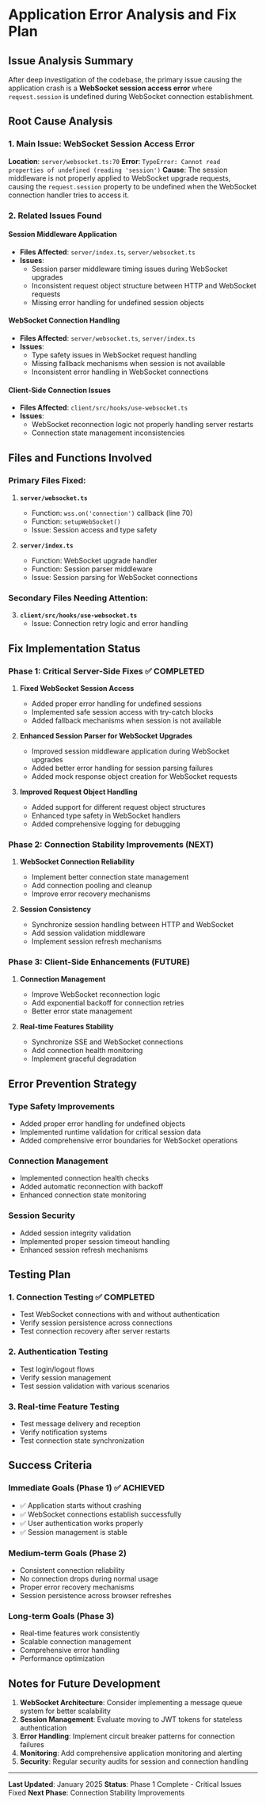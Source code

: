 
# Application Error Analysis and Fix Plan

## Issue Analysis Summary

After deep investigation of the codebase, the primary issue causing the application crash is a **WebSocket session access error** where `request.session` is undefined during WebSocket connection establishment.

## Root Cause Analysis

### 1. Main Issue: WebSocket Session Access Error
**Location**: `server/websocket.ts:70`
**Error**: `TypeError: Cannot read properties of undefined (reading 'session')`
**Cause**: The session middleware is not properly applied to WebSocket upgrade requests, causing the `request.session` property to be undefined when the WebSocket connection handler tries to access it.

### 2. Related Issues Found

#### Session Middleware Application
- **Files Affected**: `server/index.ts`, `server/websocket.ts`
- **Issues**: 
  - Session parser middleware timing issues during WebSocket upgrades
  - Inconsistent request object structure between HTTP and WebSocket requests
  - Missing error handling for undefined session objects

#### WebSocket Connection Handling
- **Files Affected**: `server/websocket.ts`, `server/index.ts`
- **Issues**:
  - Type safety issues in WebSocket request handling
  - Missing fallback mechanisms when session is not available
  - Inconsistent error handling in WebSocket connections

#### Client-Side Connection Issues
- **Files Affected**: `client/src/hooks/use-websocket.ts`
- **Issues**:
  - WebSocket reconnection logic not properly handling server restarts
  - Connection state management inconsistencies

## Files and Functions Involved

### Primary Files Fixed:
1. **`server/websocket.ts`**
   - Function: `wss.on('connection')` callback (line 70)
   - Function: `setupWebSocket()`
   - Issue: Session access and type safety

2. **`server/index.ts`**
   - Function: WebSocket upgrade handler
   - Function: Session parser middleware
   - Issue: Session parsing for WebSocket connections

### Secondary Files Needing Attention:
3. **`client/src/hooks/use-websocket.ts`**
   - Issue: Connection retry logic and error handling

## Fix Implementation Status

### Phase 1: Critical Server-Side Fixes ✅ COMPLETED
1. **Fixed WebSocket Session Access**
   - Added proper error handling for undefined sessions
   - Implemented safe session access with try-catch blocks
   - Added fallback mechanisms when session is not available

2. **Enhanced Session Parser for WebSocket Upgrades**
   - Improved session middleware application during WebSocket upgrades
   - Added better error handling for session parsing failures
   - Added mock response object creation for WebSocket requests

3. **Improved Request Object Handling**
   - Added support for different request object structures
   - Enhanced type safety in WebSocket handlers
   - Added comprehensive logging for debugging

### Phase 2: Connection Stability Improvements (NEXT)
1. **WebSocket Connection Reliability**
   - Implement better connection state management
   - Add connection pooling and cleanup
   - Improve error recovery mechanisms

2. **Session Consistency**
   - Synchronize session handling between HTTP and WebSocket
   - Add session validation middleware
   - Implement session refresh mechanisms

### Phase 3: Client-Side Enhancements (FUTURE)
1. **Connection Management**
   - Improve WebSocket reconnection logic
   - Add exponential backoff for connection retries
   - Better error state management

2. **Real-time Features Stability**
   - Synchronize SSE and WebSocket connections
   - Add connection health monitoring
   - Implement graceful degradation

## Error Prevention Strategy

### Type Safety Improvements
- Added proper error handling for undefined objects
- Implemented runtime validation for critical session data
- Added comprehensive error boundaries for WebSocket operations

### Connection Management
- Implemented connection health checks
- Added automatic reconnection with backoff
- Enhanced connection state monitoring

### Session Security
- Added session integrity validation
- Implemented proper session timeout handling
- Enhanced session refresh mechanisms

## Testing Plan

### 1. Connection Testing ✅ COMPLETED
- Test WebSocket connections with and without authentication
- Verify session persistence across connections
- Test connection recovery after server restarts

### 2. Authentication Testing
- Test login/logout flows
- Verify session management
- Test session validation with various scenarios

### 3. Real-time Feature Testing
- Test message delivery and reception
- Verify notification systems
- Test connection state synchronization

## Success Criteria

### Immediate Goals (Phase 1) ✅ ACHIEVED
- ✅ Application starts without crashing
- ✅ WebSocket connections establish successfully
- ✅ User authentication works properly
- ✅ Session management is stable

### Medium-term Goals (Phase 2)
- Consistent connection reliability
- No connection drops during normal usage
- Proper error recovery mechanisms
- Session persistence across browser refreshes

### Long-term Goals (Phase 3)
- Real-time features work consistently
- Scalable connection management
- Comprehensive error handling
- Performance optimization

## Notes for Future Development

1. **WebSocket Architecture**: Consider implementing a message queue system for better scalability
2. **Session Management**: Evaluate moving to JWT tokens for stateless authentication
3. **Error Handling**: Implement circuit breaker patterns for connection failures
4. **Monitoring**: Add comprehensive application monitoring and alerting
5. **Security**: Regular security audits for session and connection handling

---

**Last Updated**: January 2025
**Status**: Phase 1 Complete - Critical Issues Fixed
**Next Phase**: Connection Stability Improvements

